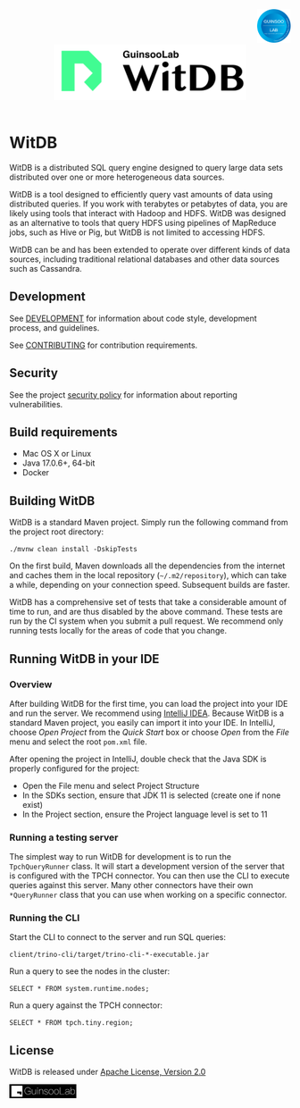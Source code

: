 <div align="right">
    <img src="https://raw.githubusercontent.com/GuinsooLab/glab/main/src/images/guinsoolab-badge.png" height="60" alt="badge">
    <br />
</div>
<div align="center">
    <img src="https://raw.githubusercontent.com/GuinsooLab/glab/main/src/images/guinsoolab-witdb.svg" alt="logo" height="100" />
    <br />
    <br />
</div>

# WitDB

WitDB is a distributed SQL query engine designed to query large data sets distributed over one or more heterogeneous data sources.

WitDB is a tool designed to efficiently query vast amounts of data using distributed queries. If you work with terabytes or petabytes of data, you are likely using tools that interact with Hadoop and HDFS. WitDB was designed as an alternative to tools that query HDFS using pipelines of MapReduce jobs, such as Hive or Pig, but WitDB is not limited to accessing HDFS. 

WitDB can be and has been extended to operate over different kinds of data sources, including traditional relational databases and other data sources such as Cassandra.

## Development

See [DEVELOPMENT](.github/DEVELOPMENT.md) for information about code style,
development process, and guidelines.

See [CONTRIBUTING](.github/CONTRIBUTING.md) for contribution requirements.

## Security

See the project [security policy](.github/SECURITY.md) for
information about reporting vulnerabilities.

## Build requirements

* Mac OS X or Linux
* Java 17.0.6+, 64-bit
* Docker

## Building WitDB

WitDB is a standard Maven project. Simply run the following command from the
project root directory:

    ./mvnw clean install -DskipTests

On the first build, Maven downloads all the dependencies from the internet
and caches them in the local repository (`~/.m2/repository`), which can take a
while, depending on your connection speed. Subsequent builds are faster.

WitDB has a comprehensive set of tests that take a considerable amount of time
to run, and are thus disabled by the above command. These tests are run by the
CI system when you submit a pull request. We recommend only running tests
locally for the areas of code that you change.

## Running WitDB in your IDE

### Overview

After building WitDB for the first time, you can load the project into your IDE
and run the server.  We recommend using
[IntelliJ IDEA](http://www.jetbrains.com/idea/). Because WitDB is a standard
Maven project, you easily can import it into your IDE.  In IntelliJ, choose
*Open Project* from the *Quick Start* box or choose *Open*
from the *File* menu and select the root `pom.xml` file.

After opening the project in IntelliJ, double check that the Java SDK is
properly configured for the project:

* Open the File menu and select Project Structure
* In the SDKs section, ensure that JDK 11 is selected (create one if none exist)
* In the Project section, ensure the Project language level is set to 11

### Running a testing server

The simplest way to run WitDB for development is to run the `TpchQueryRunner`
class. It will start a development version of the server that is configured with
the TPCH connector. You can then use the CLI to execute queries against this
server. Many other connectors have their own `*QueryRunner` class that you can
use when working on a specific connector.

### Running the CLI

Start the CLI to connect to the server and run SQL queries:

    client/trino-cli/target/trino-cli-*-executable.jar

Run a query to see the nodes in the cluster:

    SELECT * FROM system.runtime.nodes;

Run a query against the TPCH connector:

    SELECT * FROM tpch.tiny.region;
    
## License

WitDB is released under [Apache License, Version 2.0](http://www.apache.org/licenses/LICENSE-2.0)

<img src="https://raw.githubusercontent.com/GuinsooLab/glab/main/src/images/guinsoolab-group.svg" width="120" alt="license" />

